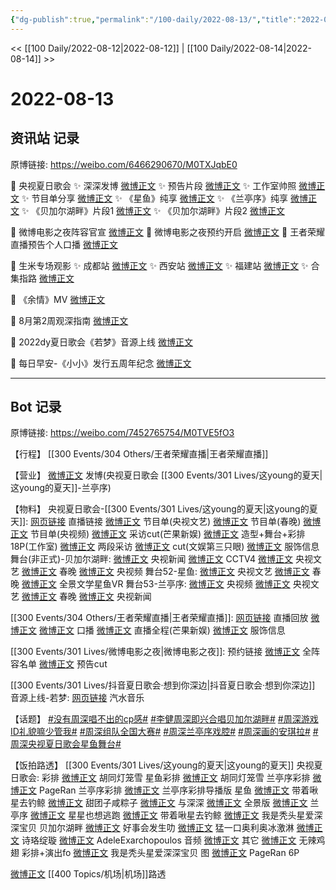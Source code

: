 ```yaml
---
{"dg-publish":true,"permalink":"/100-daily/2022-08-13/","title":"2022-08-13"}
---
```



<< [[100 Daily/2022-08-12\|2022-08-12]] | [[100 Daily/2022-08-14\|2022-08-14]] >>

# 2022-08-13

## 资讯站 记录

原博链接: https://weibo.com/6466290670/M0TXJqbE0

🎤 央视夏日歌会
✨ 深深发博 [微博正文](https://m.weibo.cn/6466290670/4802141812693019)
✨ 预告片段 [微博正文](https://m.weibo.cn/6466290670/4801952058185142)
✨ 工作室帅照 [微博正文](https://m.weibo.cn/6466290670/4802145793344843)
✨ 节目单分享 [微博正文](https://m.weibo.cn/6466290670/4801996860955002)
✨ 《星鱼》纯享 [微博正文](https://m.weibo.cn/6466290670/4802120715604148)
✨ 《兰亭序》纯享 [微博正文](https://m.weibo.cn/6466290670/4802134237253540)
✨ 《贝加尔湖畔》片段1 [微博正文](https://m.weibo.cn/6466290670/4802060090347210)
✨ 《贝加尔湖畔》片段2 [微博正文](https://m.weibo.cn/6466290670/4802022396662978)

💫 微博电影之夜阵容官宣 [微博正文](https://m.weibo.cn/6466290670/4802052977332536)
💫 微博电影之夜预约开启 [微博正文](https://m.weibo.cn/6466290670/4802063865479768)
💫 王者荣耀直播预告个人口播 [微博正文](https://m.weibo.cn/6466290670/4801968412036273)

💫 生米专场观影
✨ 成都站 [微博正文](https://m.weibo.cn/6466290670/4802059076109672)
✨ 西安站 [微博正文](https://m.weibo.cn/6466290670/4802059457267827)
✨ 福建站 [微博正文](https://m.weibo.cn/6466290670/4802059280321057)
✨ 合集指路 [微博正文](https://m.weibo.cn/6466290670/4801936665349496)

💫 《余情》MV [微博正文](https://m.weibo.cn/6466290670/4801969803231735)

💫 8月第2周观深指南 [微博正文](https://m.weibo.cn/6466290670/4802013172338497)

💫 2022dy夏日歌会《若梦》音源上线 [微博正文](https://m.weibo.cn/6466290670/4801968185545352)

💫 每日早安-《小小》发行五周年纪念 [微博正文](https://m.weibo.cn/6466290670/4801920830541547)

---
## Bot 记录

原博链接: https://weibo.com/7452765754/M0TVE5fO3

【行程】
[[300 Events/304 Others/王者荣耀直播\|王者荣耀直播]]

【营业】
[微博正文](https://m.weibo.cn/1736988591/4802137886559668) 发博(央视夏日歌会 [[300 Events/301 Lives/这young的夏天\|这young的夏天]]-兰亭序)

【物料】
央视夏日歌会-[[300 Events/301 Lives/这young的夏天\|这young的夏天]]:
[网页链接](https://weibo.cn/sinaurl?u=https%3A%2F%2Fm.yangshipin.cn%2Flive%3Fvid%3D2016438301%26pid%3D600127506) 直播链接
[微博正文](https://m.weibo.cn/2210168325/4801994566671092) 节目单(央视文艺)
[微博正文](https://m.weibo.cn/3506728370/4801995258466200) 节目单(春晚)
[微博正文](https://m.weibo.cn/7211561239/4801992537152486) 节目单(央视频)
[微博正文](https://m.weibo.cn/1591169702/4802104684710363) 采访cut(芒果新娱)
[微博正文](https://m.weibo.cn/7478855230/4802144115364957) 造型+舞台+彩排18P(工作室)
[微博正文](https://m.weibo.cn/1786590437/4802154030957953) 两段采访
[微博正文](https://m.weibo.cn/1371117067/4802141627879527) cut(文娱第三只眼)
[微博正文](https://m.weibo.cn/7710473200/4802174917546092) 服饰信息
舞台(非正式)-贝加尔湖畔:
[微博正文](https://m.weibo.cn/2656274875/4802058387198969) 央视新闻
[微博正文](https://m.weibo.cn/2039753857/4802077680997119) CCTV4
[微博正文](https://m.weibo.cn/2210168325/4802019975762201) 央视文艺
[微博正文](https://m.weibo.cn/3506728370/4802021376656074) 春晚
[微博正文](https://m.weibo.cn/7211561239/4802022173574878) 央视频
舞台52-星鱼:
[微博正文](https://m.weibo.cn/2210168325/4802145113872068) 央视文艺
[微博正文](https://m.weibo.cn/3506728370/4802145160009157) 春晚
[微博正文](https://m.weibo.cn/7738477510/4802113790020093) 全景文学星鱼VR
舞台53-兰亭序:
[微博正文](https://m.weibo.cn/7211561239/4802132249679118) 央视频
[微博正文](https://m.weibo.cn/2210168325/4802132756662238) 央视文艺
[微博正文](https://m.weibo.cn/3506728370/4802132648133684) 春晚
[微博正文](https://m.weibo.cn/2656274875/4802134073680189) 央视新闻

[[300 Events/304 Others/王者荣耀直播\|王者荣耀直播]]:
[网页链接](https://weibo.cn/sinaurl?u=https%3A%2F%2Flive.bilibili.com%2Fh5%2F2300668%3Fbroadcast_type%3D0%26is_room_feed%3D1%26live_from%3D30114) 直播回放
[微博正文](https://m.weibo.cn/7570141185/4801969816343407) [微博正文](https://m.weibo.cn/5698023579/4801967341965686) 口播
[微博正文](https://m.weibo.cn/1591169702/4802133663421529) 直播全程(芒果新娱)
[微博正文](https://m.weibo.cn/7710473200/4802098081829095) 服饰信息

[[300 Events/301 Lives/微博电影之夜\|微博电影之夜]]:
[](https://m.weibo.cn/6224077067/4802056709212479) 预约链接
[微博正文](https://m.weibo.cn/6224077067/4802049214776373) 全阵容名单
[微博正文](https://m.weibo.cn/2321178365/4802129346433468) 预告cut

[[300 Events/301 Lives/抖音夏日歌会·想到你深边\|抖音夏日歌会·想到你深边]] 音源上线-若梦:
[网页链接](https://weibo.cn/sinaurl?u=https%3A%2F%2Fqishui.douyin.com%2Fs%2FjMWegc2%2F) 汽水音乐

【话题】
[#没有周深唱不出的cp感#](https://s.weibo.com/weibo?q=%23%E6%B2%A1%E6%9C%89%E5%91%A8%E6%B7%B1%E5%94%B1%E4%B8%8D%E5%87%BA%E7%9A%84cp%E6%84%9F%23)
[#李健周深即兴合唱贝加尔湖畔#](https://s.weibo.com/weibo?q=%23%E6%9D%8E%E5%81%A5%E5%91%A8%E6%B7%B1%E5%8D%B3%E5%85%B4%E5%90%88%E5%94%B1%E8%B4%9D%E5%8A%A0%E5%B0%94%E6%B9%96%E7%95%94%23)
[#周深游戏ID礼貌嘛少管我#](https://s.weibo.com/weibo?q=%23%E5%91%A8%E6%B7%B1%E6%B8%B8%E6%88%8FID%E7%A4%BC%E8%B2%8C%E5%98%9B%E5%B0%91%E7%AE%A1%E6%88%91%23)
[#周深组队全国大赛#](https://s.weibo.com/weibo?q=%23%E5%91%A8%E6%B7%B1%E7%BB%84%E9%98%9F%E5%85%A8%E5%9B%BD%E5%A4%A7%E8%B5%9B%23)
[#周深兰亭序戏腔#](https://s.weibo.com/weibo?q=%23%E5%91%A8%E6%B7%B1%E5%85%B0%E4%BA%AD%E5%BA%8F%E6%88%8F%E8%85%94%23)
[#周深画的安琪拉#](https://s.weibo.com/weibo?q=%23%E5%91%A8%E6%B7%B1%E7%94%BB%E7%9A%84%E5%AE%89%E7%90%AA%E6%8B%89%23)
[#周深央视夏日歌会星鱼舞台#](https://s.weibo.com/weibo?q=%23%E5%91%A8%E6%B7%B1%E5%A4%AE%E8%A7%86%E5%A4%8F%E6%97%A5%E6%AD%8C%E4%BC%9A%E6%98%9F%E9%B1%BC%E8%88%9E%E5%8F%B0%23)

【饭拍路透】
[[300 Events/301 Lives/这young的夏天\|这young的夏天]] 央视夏日歌会:
彩排
[微博正文](https://m.weibo.cn/5352964966/4802105002951412) 胡同灯笼雪 星鱼彩排
[微博正文](https://m.weibo.cn/5352964966/4802133511374693) 胡同灯笼雪 兰亭序彩排
[微博正文](https://m.weibo.cn/7633014126/4802134053230694) PageRan 兰亭序彩排
[微博正文](https://m.weibo.cn/7495641082/4802160258188574) 兰亭序彩排导播版
星鱼
[微博正文](https://m.weibo.cn/3246571812/4802108245411252) 带着啾星去钓鲸
[微博正文](https://m.weibo.cn/3751399435/4802133977734207) 甜团子咸粽子
[微博正文](https://m.weibo.cn/7330448895/4802135176253846) 与深深
[微博正文](https://m.weibo.cn/5100404292/4802122283225196) 全景版
[微博正文](https://m.weibo.cn/6433509682/4802136493792578)
兰亭序
[微博正文](https://m.weibo.cn/5219918112/4802132602265055) 星星也想逃跑
[微博正文](https://m.weibo.cn/3246571812/4802137006021125) 带着啾星去钓鲸
[微博正文](https://m.weibo.cn/6548966637/4802134199244358) 我是秃头星爱深深宝贝
贝加尔湖畔
[微博正文](https://m.weibo.cn/6147237910/4802052750577731) 好事会发生叻
[微博正文](https://m.weibo.cn/7048688944/4802049142955903) 猛一口奥利奥冰激淋
[微博正文](https://m.weibo.cn/1951016995/4802108446217844) 诗珞绽璇
[微博正文](https://m.weibo.cn/1633611677/4796565128223425) AdeleExarchopoulos 音频
[微博正文](https://m.weibo.cn/6433509682/4802087658985475)
其它
[微博正文](https://m.weibo.cn/7495641082/4802141015511848) 无辣鸡翅 彩排+演出fo
[微博正文](https://m.weibo.cn/6548966637/4802123151708401) 我是秃头星爱深深宝贝
图
[微博正文](https://m.weibo.cn/7633014126/4802104449041606) PageRan 6P

[微博正文](https://m.weibo.cn/6153221451/4802016788090646) [[400 Topics/机场\|机场]]路透
